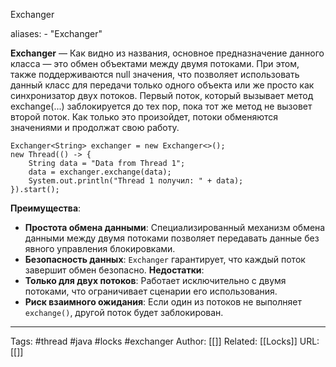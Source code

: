 Exchanger

aliases: 
	- "Exchanger"

**Exchanger** — Как видно из названия, основное предназначение данного класса — это обмен объектами между двумя потоками. При этом, также поддерживаются null значения, что позволяет использовать данный класс для передачи только одного объекта или же просто как синхронизатор двух потоков. Первый поток, который вызывает метод exchange(...) заблокируется до тех пор, пока тот же метод не вызовет второй поток. Как только это произойдет, потоки обменяются значениями и продолжат свою работу.

	Exchanger<String> exchanger = new Exchanger<>();
	new Thread(() -> {
	    String data = "Data from Thread 1";
	    data = exchanger.exchange(data);
	    System.out.println("Thread 1 получил: " + data);
	}).start();

**Преимущества**:
- **Простота обмена данными**: Специализированный механизм обмена данными между двумя потоками позволяет передавать данные без явного управления блокировками.
- **Безопасность данных**: `Exchanger` гарантирует, что каждый поток завершит обмен безопасно.
**Недостатки**:
- **Только для двух потоков**: Работает исключительно с двумя потоками, что ограничивает сценарии его использования.
- **Риск взаимного ожидания**: Если один из потоков не выполняет `exchange()`, другой поток будет заблокирован.

---
Tags: #thread #java #locks #exchanger
Author: [[]]
Related: [[Locks]]
URL: [[]]